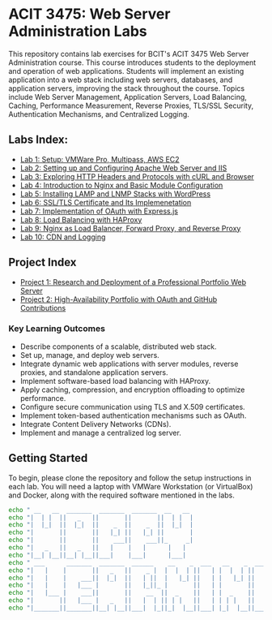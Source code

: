 # ACIT 3475: Web Server Administration Labs
This repository contains lab exercises for BCIT's ACIT 3475 Web Server Administration 
course. This course introduces students to the deployment and operation of web applications. Students will implement an existing application into a web stack including web servers, databases, and application servers, improving the stack throughout the course. Topics include Web Server Management, Application Servers, Load Balancing, Caching, Performance Measurement, Reverse Proxies, TLS/SSL Security, Authentication Mechanisms, and Centralized Logging.  

## Labs Index:
- [Lab 1: Setup: VMWare Pro, Multipass, AWS EC2](Lab1.md)  
- [Lab 2: Setting up and Configuring Apache Web Server and IIS](Lab2.md)  
- [Lab 3: Exploring HTTP Headers and Protocols with cURL and Browser](Lab3.md)  
- [Lab 4: Introduction to Nginx and Basic Module Configuration](Lab4.md)  
- [Lab 5: Installing LAMP and LNMP Stacks with WordPress](Lab5.md)  
- [Lab 6: SSL/TLS Certificate and Its Implemenetation](Lab6.md)  
- [Lab 7: Implementation of OAuth with Express.js](Lab7.md)  
- [Lab 8: Load Balancing with HAProxy](Lab8.md)  
- [Lab 9: Nginx as Load Balancer, Forward Proxy, and Reverse Proxy](Lab9.md)  
- [Lab 10: CDN and Logging](Lab10.md)  


## Project Index
- [Project 1: Research and Deployment of a Professional Portfolio Web Server](Project1.md)
- [Project 2: High-Availability Portfolio with OAuth and GitHub Contributions](Project2.md)

### Key Learning Outcomes
- Describe components of a scalable, distributed web stack.  
- Set up, manage, and deploy web servers.  
- Integrate dynamic web applications with server modules, reverse proxies, and standalone application servers.  
- Implement software-based load balancing with HAProxy.  
- Apply caching, compression, and encryption offloading to optimize performance.  
- Configure secure communication using TLS and X.509 certificates.  
- Implement token-based authentication mechanisms such as OAuth.  
- Integrate Content Delivery Networks (CDNs).  
- Implement and manage a centralized log server.  

## Getting Started
To begin, please clone the repository and follow the setup instructions in each lab. You will 
need a laptop with VMWare Workstation (or VirtualBox) and Docker, along with the required software mentioned in the labs.

```bash
echo " __   __  _______  _______  _______  __   __                              ";
echo "|  | |  ||   _   ||       ||       ||  | |  |                             ";
echo "|  |_|  ||  |_|  ||    _  ||    _  ||  |_|  |                             ";
echo "|       ||       ||   |_| ||   |_| ||       |                             ";
echo "|       ||       ||    ___||    ___||_     _|                             ";
echo "|   _   ||   _   ||   |    |   |      |   |                               ";
echo "|__| |__||__| |__||___|    |___|      |___|                               ";
echo " ___      _______  _______  ______    __    _  ___   __    _  _______  __ ";
echo "|   |    |       ||   _   ||    _ |  |  |  | ||   | |  |  | ||       ||  |";
echo "|   |    |    ___||  |_|  ||   | ||  |   |_| ||   | |   |_| ||    ___||  |";
echo "|   |    |   |___ |       ||   |_||_ |       ||   | |       ||   | __ |  |";
echo "|   |___ |    ___||       ||    __  ||  _    ||   | |  _    ||   ||  ||__|";
echo "|       ||   |___ |   _   ||   |  | || | |   ||   | | | |   ||   |_| | __ ";
echo "|_______||_______||__| |__||___|  |_||_|  |__||___| |_|  |__||_______||__|";
```